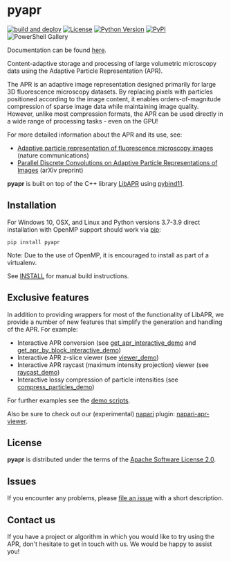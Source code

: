 # pyapr

[![build and deploy](https://github.com/AdaptiveParticles/PyLibAPR/actions/workflows/main.yml/badge.svg)](https://github.com/AdaptiveParticles/PyLibAPR/actions)
[![License](https://img.shields.io/pypi/l/pyapr.svg?color=green)](https://raw.githubusercontent.com/AdaptiveParticles/PyLibAPR/master/LICENSE)
[![Python Version](https://img.shields.io/pypi/pyversions/pyapr.svg?color=blue)]((https://python.org))
[![PyPI](https://img.shields.io/pypi/v/pyapr.svg?color=green)](https://pypi.org/project/pyapr/)
![PowerShell Gallery](https://img.shields.io/powershellgallery/p/DNS.1.1.1.1)

Documentation can be found [here](https://adaptiveparticles.github.io/pyapr/index.html).

Content-adaptive storage and processing of large volumetric microscopy data using 
the Adaptive Particle Representation (APR).

The APR is an adaptive image representation designed primarily for large 3D fluorescence
microscopy datasets. By replacing pixels with particles positioned according to the
image content, it enables orders-of-magnitude compression of sparse image data
while maintaining image quality. However, unlike most compression formats, the APR
can be used directly in a wide range of processing tasks - even on the GPU!

For more detailed information about the APR and its use, see:
- [Adaptive particle representation of fluorescence microscopy images](https://www.nature.com/articles/s41467-018-07390-9) (nature communications)
- [Parallel Discrete Convolutions on Adaptive Particle Representations of Images](https://arxiv.org/abs/2112.03592) (arXiv preprint)

**pyapr** is built on top of the C++ library [LibAPR] using [pybind11].

## Installation
For Windows 10, OSX, and Linux and Python versions 3.7-3.9 direct installation with OpenMP support should work via [pip]:
```
pip install pyapr
```
Note: Due to the use of OpenMP, it is encouraged to install as part of a virtualenv.

See [INSTALL] for manual build instructions.

## Exclusive features

In addition to providing wrappers for most of the functionality of LibAPR, we provide a number of
new features that simplify the generation and handling of the APR. For example:

* Interactive APR conversion (see [get_apr_interactive_demo](demo/get_apr_interactive_demo.py) and 
  [get_apr_by_block_interactive_demo](demo/get_apr_by_block_interactive_demo.py))
* Interactive APR z-slice viewer (see [viewer_demo](demo/viewer_demo.py))
* Interactive APR raycast (maximum intensity projection) viewer (see [raycast_demo](demo/raycast_demo.py))
* Interactive lossy compression of particle intensities (see [compress_particles_demo](demo/compress_particles_demo.py))

For further examples see the [demo scripts].

Also be sure to check out our (experimental) [napari] plugin: [napari-apr-viewer].


## License

**pyapr** is distributed under the terms of the [Apache Software License 2.0].


## Issues

If you encounter any problems, please [file an issue] with a short description. 

## Contact us

If you have a project or algorithm in which you would like to try using the APR, don't hesitate to get
in touch with us. We would be happy to assist you!


[LibAPR]: https://github.com/AdaptiveParticles/LibAPR
[pybind11]: https://github.com/pybind/pybind11
[pip]: https://pypi.org/project/pip/
[INSTALL]: INSTALL.md
[demo scripts]: demo
[napari]: https://napari.org
[napari-apr-viewer]: https://github.com/AdaptiveParticles/napari-apr-viewer
[Apache Software License 2.0]: http://www.apache.org/licenses/LICENSE-2.0
[file an issue]: https://github.com/AdaptiveParticles/PyLibAPR/issues
